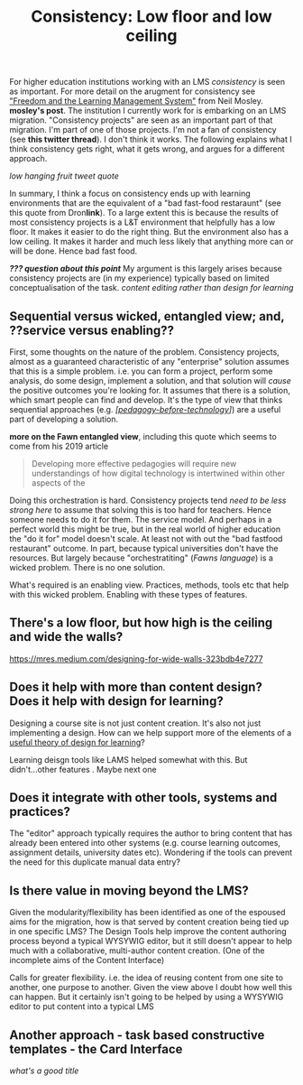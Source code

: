 ﻿---
title: 'Consistency: Low floor and low ceiling'
---
For higher education institutions working with an LMS _consistency_ is seen as important. For more detail on the arugment for consistency see ["Freedom and the Learning Management System"](https://www.neilmosley.com/blog/freedom-and-the-lms) from Neil Mosley. **mosley's post**. The institution I currently work for is embarking on an LMS migration. "Consistency projects" are seen as an important part of that migration. I'm part of one of those projects. I'm not a fan of consistency (see **this twitter thread**). I don't think it works.  The following explains what I think consistency gets right, what it gets wrong, and argues for a different approach.

_low hanging fruit tweet quote_

In summary, I think a focus on consistency ends up with learning environments that are the equivalent of a "bad fast-food restaraunt" (see this quote from Dron**link**). To a large extent this is because the results of most consistency projects is a L&T environment that helpfully has a low floor. It makes it easier to do the right thing. But the environment also has a low ceiling. It makes it harder and much less likely that anything more can or will be done. Hence bad fast food. 

***??? question about this point*** My argument is this largely arises because consistency projects are (in my experience) typically based on limited conceptualisation of the task. _content editing rather than design for learning_

## Sequential versus wicked, entangled view; and, ??service versus enabling??

First, some thoughts on the nature of the problem. Consistency projects, almost as a guaranteed characteristic of any "enterprise" solution assumes that this is a simple problem. i.e. you can form a project, perform some analysis, do some design, implement a solution, and that solution will _cause_ the positive outcomes you're looking for. It assumes that there is a solution, which smart people can find and develop. It's the type of view that thinks sequential approaches (e.g. _[[pedagogy-before-technology]]_) are a useful part of developing a solution.

**more on the Fawn entangled view**, including this quote which seems to come from his 2019 article
> Developing more effective pedagogies will require new understandings of how digital technology is intertwined within other aspects of the

Doing this orchestration is hard. Consistency projects tend _need to be less strong here_ to assume that solving this is too hard for teachers. Hence someone needs to do it for them. The service model. And perhaps in a perfect world this might be true, but in the real world of higher education the "do it for" model doesn't scale. At least not with out the "bad fastfood restaurant" outcome. In part, because typical universities don't have the resources. But largely because "orchestratiting" (_Fawns language_) is a wicked problem. There is no one solution.

What's required is an enabling view. Practices, methods, tools etc that help with this wicked problem. Enabling with these types of features.

## There's a low floor, but how high is the ceiling and wide the walls?

https://mres.medium.com/designing-for-wide-walls-323bdb4e7277

## Does it help with more than content design? Does it help with design for learning?

Designing a course site is not just content creation. It's also not just implementing a design. How can we help support more of the elements of a [useful theory of design for learning](http://www.researchinlearningtechnology.net/index.php/rlt/article/view/19909)? 

Learning deisgn tools like LAMS helped somewhat with this. But didn't...other features .  Maybe next one

## Does it integrate with other tools, systems and practices?

The "editor" approach typically requires the author to bring content that has already been entered into other systems (e.g. course learning outcomes, assignment details, university dates etc). Wondering if the tools can prevent the need for this duplicate manual data entry?

## Is there value in moving beyond the LMS?

Given the modularity/flexibility has been identified as one of the espoused aims for the migration, how is that served by content creation being tied up in one specific LMS? The Design Tools help improve the content authoring process beyond a typical WYSYWIG editor, but it still doesn't appear to help much with a collaborative, multi-author content creation. (One of the incomplete aims of the Content Interface)

Calls for greater flexibility. i.e. the idea of reusing content from one site to another, one purpose to another. Given the view above I doubt how well this can happen. But it certainly isn't going to be helped by using a WYSYWIG editor to put content into a typical LMS		

## Another approach - task based constructive templates - the Card Interface

_what's a good title_







[//begin]: # "Autogenerated link references for markdown compatibility"
[pedagogy-before-technology]: ../../../sense/Design/pedagogy-before-technology "Pedagogy before technology"
[//end]: # "Autogenerated link references"